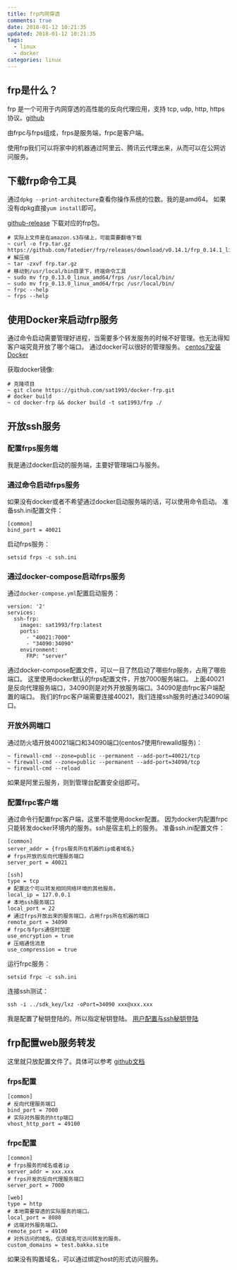 ```yaml
---
title: frp内网穿透
comments: true
date: 2018-01-12 10:21:35
updated: 2018-01-12 10:21:35
tags:
  - linux
  - docker
categories: linux
---
```

## frp是什么？

frp 是一个可用于内网穿透的高性能的反向代理应用，支持 tcp, udp, http, https 协议。[github](https://github.com/fatedier/frp)

由frpc与frps组成，frps是服务端，frpc是客户端。

使用frp我们可以将家中的机器通过阿里云、腾讯云代理出来，从而可以在公网访问服务。

## 下载frp命令工具


通过`dpkg --print-architecture`查看你操作系统的位数。我的是amd64。
如果没有dpkg直接`yum install`即可。

[github-release](https://github.com/fatedier/frp/releases)
下载对应的frp包。
```
# 实际上文件是在amazon.s3存储上，可能需要翻墙下载
~ curl -o frp.tar.gz https://github.com/fatedier/frp/releases/download/v0.14.1/frp_0.14.1_linux_amd64.tar.gz
# 解压缩
~ tar -zxvf frp.tar.gz
# 移动到/usr/local/bin目录下，终端命令工具
~ sudo mv frp_0.13.0_linux_amd64/frps /usr/local/bin/
~ sudo mv frp_0.13.0_linux_amd64/frpc /usr/local/bin/
~ frpc --help
~ frps --help
```

## 使用Docker来启动frp服务
通过命令启动需要管理好进程，当需要多个转发服务的时候不好管理。也无法得知客户端究竟开放了哪个端口。
通过docker可以很好的管理服务。
[centos7安装Docker](http://blog.bakka.site/2018/01/11/docker-install/)

获取docker镜像:

```
# 克隆项目
~ git clone https://github.com/sat1993/docker-frp.git
# docker build
~ cd docker-frp && docker build -t sat1993/frp ./
```

## 开放ssh服务

### 配置frps服务端
我是通过docker启动的服务端，主要好管理端口与服务。
### 通过命令启动frps服务
如果没有docker或者不希望通过docker启动服务端的话，可以使用命令启动。
准备ssh.ini配置文件：
```
[common]
bind_port = 40021
```
启动frps服务：
```
setsid frps -c ssh.ini
```

### 通过docker-compose启动frps服务
通过`docker-compose.yml`配置启动服务：
```
version: '2'
services:
  ssh-frp:
    images: sat1993/frp:latest
    ports:
      - "40021:7000"
      - "34090:34090"
    environment:
      FRP: "server"
```
通过docker-compose配置文件，可以一目了然启动了哪些frp服务，占用了哪些端口。
这里使用docker默认的frps配置文件，开放7000服务端口。
上面40021是反向代理服务端口，34090则是对外开放服务端口。34090是由frpc客户端配置的端口。
我们的frpc客户端需要连接40021，我们连接ssh服务时通过34090端口。
### 开放外网端口
通过防火墙开放40021端口和34090端口(centos7使用firewalld服务)：
```
~ firewall-cmd --zone=public --permanent --add-port=40021/tcp
~ firewall-cmd --zone=public --permanent --add-port=34090/tcp
~ firewall-cmd --reload
```
如果是阿里云服务，则到管理台配置安全组即可。

### 配置frpc客户端

通过命令行配置frpc客户端，这里不能使用docker配置。
因为docker内配置frpc只能转发docker环境内的服务。ssh是宿主机上的服务。
准备ssh.ini配置文件：
```
[common]
server_addr = {frps服务所在机器的ip或者域名}
# frps开放的反向代理服务端口
server_port = 40021

[ssh]
type = tcp
# 配置这个可以转发相同网络环境的其他服务。
local_ip = 127.0.0.1
# 本地ssh服务端口
local_port = 22
# 通过frps开放出来的服务端口，占用frps所在机器的端口
remote_port = 34090
# frpc与fprs通信时加密
use_encryption = true
# 压缩通信消息
use_compression = true
```
运行frpc服务：
```
setsid frpc -c ssh.ini
```

连接ssh测试：
```
ssh -i ../sdk_key/lxz -oPort=34090 xxx@xxx.xxx
```
我是配置了秘钥登陆的。所以指定秘钥登陆。
[用户配置与ssh秘钥登陆](http://blog.bakka.site/2018/01/11/centos7-user-config/)

## frp配置web服务转发

这里就只放配置文件了。具体可以参考 [github文档](https://github.com/fatedier/frp/blob/master/README_zh.md)

### frps配置
```
[common]
# 反向代理服务端口
bind_port = 7000
# 实际对外服务的http端口
vhost_http_port = 49100
```

### frpc配置

```
[common]
# frps服务的域名或者ip
server_addr = xxx.xxx
# frps开发的反向代理服务端口
server_port = 7000

[web]
type = http
# 本地需要穿透的实际服务的端口。
local_port = 8080
# 远端对外服务端口。
remote_port = 49100
# 对外访问的域名，仅该域名可访问转发的服务。
custom_domains = test.bakka.site
```

如果没有购置域名，可以通过绑定host的形式访问服务。

